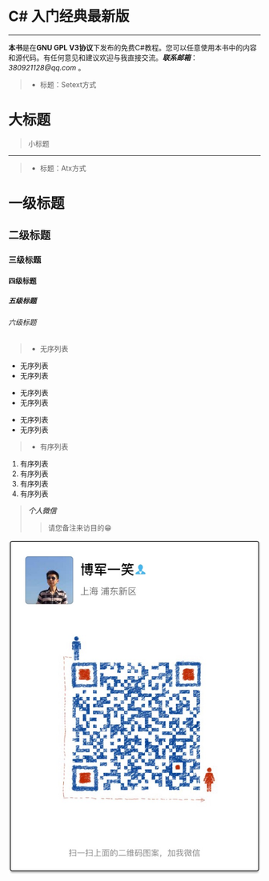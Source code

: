 # C# 入门经典最新版

___

**本书**是在**GNU GPL V3协议**下发布的免费C#教程。您可以任意使用本书中的内容和源代码。有任何意见和建议欢迎与我直接交流。___联系邮箱___：_380921128@qq.com_ 。

> + 标题：Setext方式
>
大标题
===
>小标题
---

> + 标题：Atx方式
>
# 一级标题
## 二级标题
### 三级标题
#### 四级标题
##### 五级标题
###### 六级标题

> + 无序列表
>
+ 无序列表
+ 无序列表
- 无序列表
- 无序列表
* 无序列表
* 无序列表

> + 有序列表
1. 有序列表
2. 有序列表
3. 有序列表
8. 有序列表



> _**个人微信**_ 
>> 请您备注来访目的😁

![](/assets/IMG_1858.JPG)





